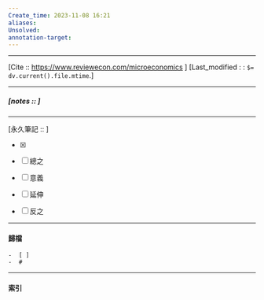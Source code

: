 ```yaml
---
Create_time: 2023-11-08 16:21
aliases: 
Unsolved: 
annotation-target:
---
```


---
[Cite :: https://www.reviewecon.com/microeconomics ]
[Last_modified : : `$= dv.current().file.mtime`.]


---
##### [notes ::   ]


---

[永久筆記 :: ]
	
- [x]

- [ ] 總之

- [ ] 意義

- [ ] 延伸

- [ ] 反之


---
#### 歸檔 
	-  [ ]
	-  #


---
#### 索引
